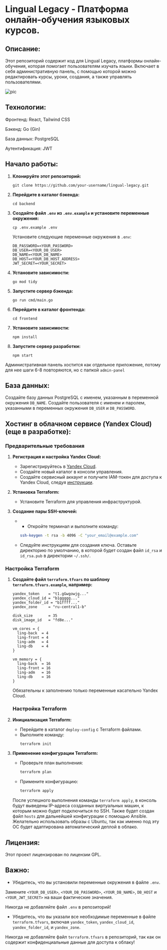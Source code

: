 # Lingual Legacy - Платформа онлайн-обучения языковых курсов.

## Описание:

Этот репозиторий содержит код для Lingual Legacy, платформы онлайн-обучения, которая помогает пользователям изучать языки. Включает в себя административную панель, с помощью которой можно редактировать курсы, уроки, создания, а также управлять пользователями.

![pic](https://github.com/user-attachments/assets/d8096d0b-7182-421e-b6a7-6a580ea67eb7)


## Технологии:

Фронтенд: React, Tailwind CSS

Бэкенд: Go (Gin)

База данных: PostgreSQL

Аутентификация: JWT

## Начало работы:

1. **Клонируйте этот репозиторий:**
   ```
   git clone https://github.com/your-username/lingual-legacy.git
   ```

2. **Перейдите в каталог бэкенда:**
   ```
   cd backend
   ```

3. **Создайте файл `.env` из `.env.example` и установите переменные окружения:**
   ```
   cp .env.example .env
   ```
   Установите следующие переменные окружения в `.env`:

   ```
   DB_PASSWORD=<YOUR_PASSWORD>
   DB_USER=<YOUR_DB_USER>
   DB_NAME=<YOUR_DB_NAME>
   DB_HOST=<YOUR_DB_HOST_ADDRESS>
   JWT_SECRET=<YOUR_SECRET>
   ```

4. **Установите зависимости:**
   ```
   go mod tidy
   ```

5. **Запустите сервер бэкенда:**
   ```
   go run cmd/main.go
   ```

6. **Перейдите в каталог фронтенда:**
   ```
   cd frontend
   ```

7. **Установите зависимости:**
   ```
   npm install
   ```

8. **Запустите сервер разработки:**
   ```
   npm start
   ```   

Административная панель хостится как отдельное приложение, потому для нее шаги 6-8 повторяются, но с папкой `admin-panel`

## База данных:

Создайте базу данных PostgreSQL с именем, указанным в переменной окружения `DB_NAME`.
Создайте пользователя с именем и паролем, указанными в переменных окружения `DB_USER` и `DB_PASSWORD`.

## Хостинг в облачном сервисе (Yandex Cloud) (еще в разработке):

### Предварительные требования

1. **Регистрация и настройка Yandex Cloud:**
   - Зарегистрируйтесь в [Yandex Cloud](https://yandex.cloud/ru/).
   - Создайте новый каталог в консоли управления.
   - Создайте сервисный аккаунт и получите IAM-токен для доступа к Yandex Cloud, следуя [инструкции](https://cloud.yandex.ru/docs/iam/operations/iam-token/create-for-sa).

2. **Установка Terraform:**
   - Установите Terraform для управления инфраструктурой.

3. **Создание пары SSH-ключей:**
   - - Откройте терминал и выполните команду:
     ```sh
     ssh-keygen -t rsa -b 4096 -C "your_email@example.com"
     ```
   - Следуйте инструкциям для создания ключа. Оставьте директорию по умолчанию, в которой будет создан файл `id_rsa` и `id_rsa.pub` в директории `~/.ssh/`.

### Настройка Terraform

1. **Создайте файл `terraform.tfvars` по шаблону `terraform.tfvars.example`, например:**

   ```hcl
   yandex_token    = "t1.gGwgowjg..."
   yandex_cloud_id = "b1ggggg..."
   yandex_folder_id = "b1ffff..."
   yandex_zone     = "ru-central1-b"

   disk_size       = 35
   disk_image_id   = "fd8e..."

   vm_cores = {
     ling-back  = 4
     ling-front = 4
     ling-adm   = 4
     ling-db    = 4
   }

   vm_memory = {
     ling-back  = 16
     ling-front = 16
     ling-adm   = 16
     ling-db    = 16
   }
   ```

   Обязательны к заполнению только переменные касательно Yandex Cloud.

   ### Настройка Terraform

1. **Инициализация Terraform:**
   - Перейдите в каталог `deploy-config` с Terraform файлами.
   - Выполните команду:
     ```sh
     terraform init
     ```

2. **Применение конфигурации Terraform:**
   - Проверьте план выполнения:
     ```sh
     terraform plan
     ```
   - Примените конфигурацию:
     ```sh
     terraform apply
     ```

   После успешного выполнения команды `terraform apply`, в консоль будут выведены IP-адреса созданных виртуальных машин, к которым можно будет подключиться по SSH. Также будет создан файл `hosts` для дальнейшей конфигурации с помощью Ansible. Желательно использовать образы с Ubuntu, так как именно под эту ОС будет адаптирована автоматический деплой в облако.

## Лицензия:

Этот проект лицензирован по лицензии GPL.

## Важно:

- Убедитесь, что вы установили переменные окружения в файле `.env`.

Замените `<YOUR_DB_USER>`, `<YOUR_DB_PASSWORD>`, `<YOUR_DB_NAME>`, `DB_HOST` и `<YOUR_JWT_SECRET>` на ваши фактические значения.

Никогда не добавляйте файл `.env` в репозиторий!

- Убедитесь, что вы указали все необходимые переменные в файле `terraform.tfvars`, включая `yandex_token`, `yandex_cloud_id`, `yandex_folder_id`, и `yandex_zone`.

Никогда не добавляйте файл `terraform.tfvars` в репозиторий, так как он содержит конфиденциальные данные для доступа к облаку!
